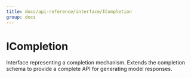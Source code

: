 ```yaml
---
title: docs/api-reference/interface/ICompletion
group: docs
---
```


# ICompletion

Interface representing a completion mechanism.
Extends the completion schema to provide a complete API for generating model responses.
